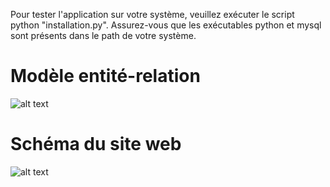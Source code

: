 Pour tester l'application sur votre système, veuillez exécuter le script python "installation.py".
Assurez-vous que les exécutables python et mysql sont présents dans le path de votre système.
# Modèle entité-relation
![alt text](https://i.imgur.com/jvoIsEs.jpg)

# Schéma du site web
![alt text](https://i.imgur.com/qH5ukFj.jpg)
